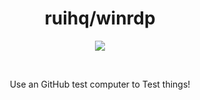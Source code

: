 <div align="center">
<h1>ruihq/winrdp</h1>
<img src="https://forthebadge.com/images/badges/built-with-love.svg">

&nbsp;

Use an GitHub test computer to Test things!

